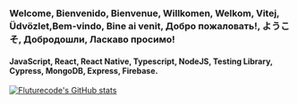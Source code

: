 ### Welcome, Bienvenido, Bienvenue, Willkomen, Welkom, Vitej, Üdvözlet,Bem-vindo, Bine ai venit, Добро пожаловать!, ようこそ, Добродошли, Ласкаво просимо!

#### JavaScript, React, React Native, Typescript, NodeJS, Testing Library, Cypress, MongoDB, Express, Firebase.

[![Fluturecode's GitHub stats](https://github-readme-stats.vercel.app/api?username=fluturecode)](https://github.com/fluturecode/github-readme-stats)
